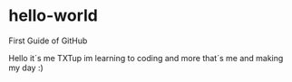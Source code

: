 # hello-world
First Guide of GitHub




Hello it´s me TXTup im learning to coding and more that´s me and making my 
day :)
